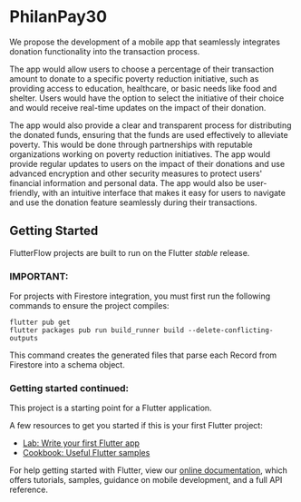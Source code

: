 # PhilanPay30

We propose the development of a mobile app that seamlessly integrates donation functionality into the transaction process.

The app would allow users to choose a percentage of their transaction amount to donate to a specific poverty reduction initiative, such as providing access to education, healthcare, or basic needs like food and shelter. Users would have the option to select the initiative of their choice and would receive real-time updates on the impact of their donation.

The app would also provide a clear and transparent process for distributing the donated funds, ensuring that the funds are used effectively to alleviate poverty. This would be done through partnerships with reputable organizations working on poverty reduction initiatives. The app would provide regular updates to users on the impact of their donations and use advanced encryption and other security measures to protect users' financial information and personal data. The app would also be user-friendly, with an intuitive interface that makes it easy for users to navigate and use the donation feature seamlessly during their transactions.

## Getting Started

FlutterFlow projects are built to run on the Flutter _stable_ release.

### IMPORTANT:

For projects with Firestore integration, you must first run the following commands to ensure the project compiles:

```
flutter pub get
flutter packages pub run build_runner build --delete-conflicting-outputs
```

This command creates the generated files that parse each Record from Firestore into a schema object.

### Getting started continued:

This project is a starting point for a Flutter application.

A few resources to get you started if this is your first Flutter project:

- [Lab: Write your first Flutter app](https://flutter.dev/docs/get-started/codelab)
- [Cookbook: Useful Flutter samples](https://flutter.dev/docs/cookbook)

For help getting started with Flutter, view our
[online documentation](https://flutter.dev/docs), which offers tutorials,
samples, guidance on mobile development, and a full API reference.
